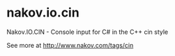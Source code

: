 nakov.io.cin
============

Nakov.IO.CIN - Console input for C# in the C++ cin style

See more at http://www.nakov.com/tags/cin
